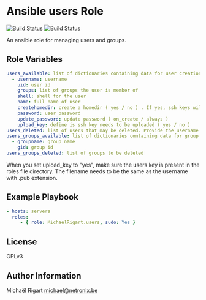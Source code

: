 Ansible users Role
==================
[![Build Status](https://semaphoreci.com/api/v1/projects/eec95248-45e8-456c-93dc-eb110c739eba/461777/badge.svg)](https://semaphoreci.com/michaelrigart/ansible-role-users) [![Build Status](https://travis-ci.org/michaelrigart/ansible-role-users.svg?branch=master)](https://travis-ci.org/michaelrigart/ansible-role-users)

An ansible role for managing users and groups.

Role Variables
--------------

```yaml
users_available: list of dictionaries containing data for user creation
  - username: username
    uid: user id
    groups: list of groups the user is member of
    shell: shell for the user
    name: full name of user
    createhomedir: create a homedir ( yes / no ) . If yes, ssh keys will be uploaded
    password: user password
    update_password: update password ( on_create / always )
    upload_key: define is ssh key needs to be uploaded ( yes / no )
users_deleted: list of users that may be deleted. Provide the username
users_groups_available: list of dictionaries containing data for group creation
  - groupname: group name
    gid: group id
users_groups_deleted: list of groups to be deleted
```

When you set upload_key to "yes", make sure the users key is present in the roles file directory. The filename
needs to be the same as the username with .pub extension.

Example Playbook
-------------------------

```yaml
- hosts: servers
  roles:
     - { role: MichaelRigart.users, sudo: Yes }
```
License
-------

GPLv3

Author Information
------------------

Michaël Rigart <michael@netronix.be>